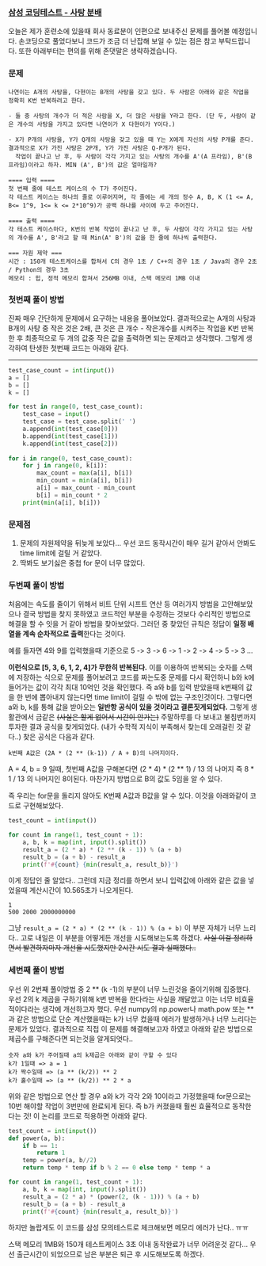 ### [삼성 코딩테스트 - 사탕 분배](https://swexpertacademy.com/main/code/problem/problemDetail.do?contestProbId=AX8BB5d6T7gDFARO&categoryId=AX8BB5d6T7gDFARO&categoryType=CODE&problemTitle=&orderBy=FIRST_REG_DATETIME&selectCodeLang=ALL&select-1=&pageSize=10&pageIndex=1)

오늘은 제가 훈련소에 있을때 회사 동료분이 인편으로 보내주신 문제를 풀어볼 예정입니다.
손코딩으로 풀었다보니 코드가 조금 더 난잡해 보일 수 있는 점은 참고 부탁드립니다. 또한 아래부터는 편의를 위해
존댓말은 생략하겠습니다.

### 문제
```
나연이는 A개의 사탕을, 다현이는 B개의 사탕을 갖고 있다. 두 사람은 아래와 같은 작업을 정확히 K번 반복하려고 한다.

- 둘 중 사탕의 개수가 더 적은 사람을 X, 더 많은 사람을 Y라고 한다. (단 두, 사람이 같은 개수의 사탕을 가지고 있다면 나연이가 X 다현이가 Y이다.)

- X가 P개의 사탕을, Y가 Q개의 사탕을 갖고 있을 때 Y는 X에게 자신의 사탕 P개를 준다. 결과적으로 X가 가진 사탕은 2P개, Y가 가진 사탕은 Q-P개가 된다. 
  작업이 끝나고 난 후, 두 사람이 각각 가지고 있는 사탕의 개수를 A'(A 프라임), B'(B 프라임)이라고 하자. MIN (A', B')의 값은 얼마일까?
  
==== 입력 ====
첫 번째 줄에 테스트 케이스의 수 T가 주어진다.
각 테스트 케이스는 하나의 줄로 이루어지며, 각 줄에는 세 개의 정수 A, B, K (1 <= A, B<= 1^9, 1<= k <= 2*10^9)가 공백 하나를 사이에 두고 주어진다.

==== 출력 ====
각 테스트 케이스마다, K번의 반복 작업이 끝나고 난 후, 두 사람이 각각 가지고 있는 사탕의 개수를 A', B'라고 할 때 Min(A' B')의 값을 한 줄에 하나씩 출력한다.

=== 자원 제약 ===
시간 : 150개 테스트케이스를 합쳐서 C의 경우 1초 / C++의 경우 1초 / Java의 경우 2초 / Python의 경우 3초
메모리 : 힙, 정적 메모리 합쳐서 256MB 이내, 스택 메모리 1MB 이내
```

### 첫번째 풀이 방법
진짜 매우 간단하게 문제에서 요구하는 내용을 풀어보았다.
결과적으로는 A개의 사탕과 B개의 사탕 중 작은 것은 2배, 큰 것은 큰 개수 - 작은개수를 시켜주는 작업을 
K번 반복한 후 최종적으로 두 개의 값중 작은 값을 출력하면 되는 문제라고 생각했다.
그렇게 생각하여 탄생한 첫번째 코드는 아래와 같다.

---
```python
test_case_count = int(input())
a = []
b = []
k = []

for test in range(0, test_case_count):
    test_case = input()
    test_case = test_case.split(' ')
    a.append(int(test_case[0]))
    b.append(int(test_case[1]))
    k.append(int(test_case[2]))
    
for i in range(0, test_case_count):
    for j in range(0, k[i]):
        max_count = max(a[i], b[i])
        min_count = min(a[i], b[i])
        a[i] = max_count - min_count
        b[i] = min_count * 2
    print(min(a[i], b[i]))
```

### 문제점
1. 문제의 자원제약을 뒤늦게 보았다... 우선 코드 동작시간이 매우 길거 같아서 안봐도 time limit에 걸릴 거 같았다.
2. 딱봐도 보기싫은 중첩 for 문이 너무 많았다.

### 두번째 풀이 방법
처음에는 속도를 줄이기 위해서 비트 단위 시프트 연산 등 여러가지 방법을 고안해보았으나 결국 방법을 찾지 못하였고
코드적인 부분을 수정하는 것보다 수리적인 방법으로 해결을 할 수 잇을 거 같아 방법을 찾아보았다. 그러던 중 찾았던 규칙은 정답이 <b>일정 배열을 
계속 순차적으로 출력</b>한다는 것이다. 

예를 들자면 4와 9를 입력했을때 기준으로 5 -> 3 -> 6 -> 1 -> 2 -> 4 -> 5 -> 3 ...

<b>이런식으로 [5, 3, 6, 1, 2, 4]가 무한히 반복된다.</b>
이를 이용하여 반복되는 숫자를 스택에 저장하는 식으로 문제를 풀어보려고 코드를 짜는도중 문제를 다시 확인하니 b와 k에 들어가는 값이 각각 최대 10억인 것을 확인했다.
즉 a와 b를 입력 받았을때 k번째의 값을 한 번에 뽑아내지 않는다면 time limit이 걸릴 수 밖에 없는 구조인것이다. 그렇다면 a와 b, k를 통해 값을 받아오는 <b>일반항 공식이
있을 것이라고 결론짓게되었다.</b> 그렇게 생활관에서 금같은 ~~(사실은 할게 없어서 시간이 안가는)~~ 주말하루를 다 보내고 불침번까지 투자한 결과 공식을 찾게되었다. (내가 수학적 지식이 부족해서 찾는데 오래걸린 것 같다..)
찾은 공식은 다음과 같다.

```k번째 A값은 (2A * (2 ** (k-1)) / A + B)의 나머지이다.```

A = 4, b = 9 일때, 첫번째 A값을 구해본다면 (2 * 4) * (2 ** 1) / 13 의 나머지
즉 8 * 1 / 13 의 나머지인 8이된다. 마찬가지 방법으로 B의 값도 5임을 알 수 있다.

즉 우리는 for문을 돌리지 않아도 K번째 A값과 B값을 알 수 있다. 이것을 아래와같이 코드로 구현해보았다.

```python
test_count = int(input())

for count in range(1, test_count + 1):
    a, b, k = map(int, input().split())
    result_a = (2 * a) * (2 ** (k - 1)) % (a + b)
    result_b = (a + b) - result_a
    print(f'#{count} {min(result_a, result_b)}')
```

이게 정답인 줄 알았다.. 그런데 지금 정리를 하면서 보니 입력값에 아래와 같은 값을 넣었을때 계산시간이 10.565초가 나오게된다. 

```
1
500 2000 2000000000
```
그냥 ```result_a = (2 * a) * (2 ** (k - 1)) % (a + b)``` 이 부분 자체가 너무 느리다.. 고로 내일은 이 부분을 어떻게든 개선을 시도해보는도록 하겠다.
~~사실 이걸 정리하면서 발견하자마자 개선을 시도했지만 2시간 시도 결과 실패했다..~~

### 세번째 풀이 방법
우선 위 2번째 풀이방법 중 2 ** (k -1)의 부분이 너무 느린것을 줄이기위해 집중했다.
우선 2의 k 제곱을 구하기위해 k번 반복을 한다라는 사실을 깨달았고 이는 너무 비효율적이다라는 생각에 개선하고자 했다.
우선 numpy의 np.power나 math.pow 또는 ** 과 같은 방법으로 단순 계산했을때는 k가 너무 컸을때 에러가 발생하거나 너무 느리다는 문제가 있었다.
결과적으로 직접 이 문제를 해결해보고자 하였고 아래와 같은 방법으로 제곱수를 구해준다면 되는것을 알게되엇다..
```
숫자 a와 k가 주어질때 a의 k제곱은 아래와 같이 구할 수 있다
k가 1일때 => a = 1
k가 짝수일때 => (a ** (k/2)) ** 2
k가 홀수일때 => (a ** (k/2)) ** 2 * a
```
위와 같은 방법으로 연산 할 경우 a와 k가 각각 2와 10이라고 가정했을때 
for문으로는 10번 해야할 작업이 3번만에 완료되게 된다. 즉 b가 커졌을때 훨씬 효율적으로 동작한다는 것!
이 논리를 코드로 적용하면 아래와 같다.

```python
test_count = int(input())
def power(a, b):
    if b == 1:
        return 1
    temp = power(a, b//2)
    return temp * temp if b % 2 == 0 else temp * temp * a

for count in range(1, test_count + 1):
    a, b, k = map(int, input().split())
    result_a = (2 * a) * (power(2, (k - 1))) % (a + b)
    result_b = (a + b) - result_a
    print(f'#{count} {min(result_a, result_b)}')
```

하지만 놀랍게도 이 코드를 삼성 모의테스트로 체크해보면 메모리 에러가 난다.. ㅠㅠ

스택 메모리 1MB와 150개 테스트케이스 3초 이내 동작완료가 너무 어려운것 같다... 우선 출근시간이 되었으므로 남은 부분은 퇴근 후 시도해보도록 하겠다.
